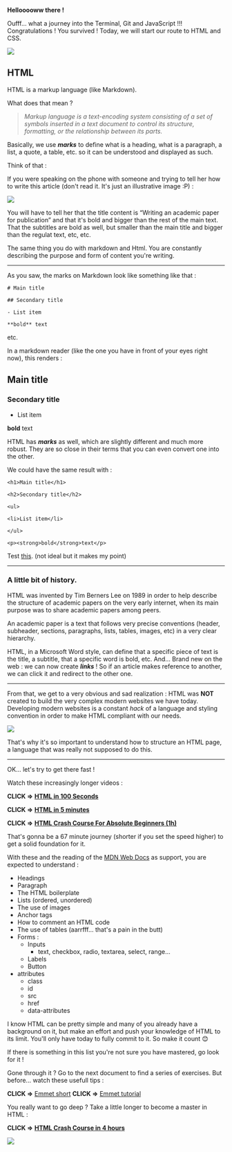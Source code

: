 **Hellooooww there !**

Oufff… what a journey into the Terminal, Git and JavaScript !!! Congratulations ! You survived ! Today, we will start our route to HTML and CSS.

![](https://media.giphy.com/media/HSLXbqRfb9ok0/giphy.gif)

## HTML

HTML is a markup language (like Markdown).

What does that mean ?

> _Markup language is a text-encoding system consisting of a set of symbols inserted in a text document to control its structure, formatting, or the relationship between its parts._

Basically, we use _**marks**_ to define what is a heading, what is a paragraph, a list, a quote, a table, etc. so it can be understood and displayed as such.

Think of that :

If you were speaking on the phone with someone and trying to tell her how to write this article (don't read it. It's just an illustrative image :P) :

![](https://i1.rgstatic.net/publication/272871756_Writing_an_academic_paper_for_publication/links/54f5e3fd0cf2ca5efefd4a4a/largepreview.png)

You will have to tell her that the title content is “Writing an academic paper for publication” and that it's bold and bigger than the rest of the main text. That the subtitles are bold as well, but smaller than the main title and bigger than the regulat text, etc, etc.

The same thing you do with markdown and Html. You are constantly describing the purpose and form of content you're writing.

---

As you saw, the marks on Markdown look like something like that :

`# Main title`

`## Secondary title`

`- List item`

`**bold** text`

etc.

In a markdown reader (like the one you have in front of your eyes right now), this renders :

## Main title

### Secondary title

- List item

**bold** text

HTML has _**marks**_ as well, which are slightly different and much more robust. They are so close in their terms that you can even convert one into the other.

We could have the same result with :

`<h1>Main title</h1>`

`<h2>Secondary title</h2>`

`<ul>`

`<li>List item</li>`

`</ul>`

`<p><strong>bold</strong>text</p>`

Test [this](https://markdowntohtml.com/). (not ideal but it makes my point)

---

### A little bit of history.

HTML was invented by Tim Berners Lee on 1989 in order to help describe the structure of academic papers on the very early internet, when its main purpose was to share academic papers among peers.

An academic paper is a text that follows very precise conventions (header, subheader, sections, paragraphs, lists, tables, images, etc) in a very clear hierarchy.

HTML, in a Microsoft Word style, can define that a specific piece of text is the title, a subtitle, that a specific word is bold, etc. And… Brand new on the web : we can now create _**links**_ ! So if an article makes reference to another, we can click it and redirect to the other one.

---

From that, we get to a very obvious and sad realization : HTML was **NOT** created to build the very complex modern websites we have today. Developing modern websites is a constant _hack_ of a language and styling convention in order to make HTML compliant with our needs.

![](https://media.giphy.com/media/tBC3xo1Dipw5V3rxbq/giphy.gif)

That's why it's so important to understand how to structure an HTML page, a language that was really not supposed to do this.

---

OK… let's try to get there fast !

Watch these increasingly longer videos :

**CLICK =>** [**HTML in 100 Seconds**](https://youtu.be/ok-plXXHlWw?si=6HmUWNexqHHXRHPk)

**CLICK =>** [**HTML in 5 minutes**](https://youtu.be/salY_Sm6mv4?si=29kleh5ZO3S2W_kT)

**CLICK =>** [**HTML Crash Course For Absolute Beginners (1h)**](https://youtu.be/UB1O30fR-EE?si=XkqcAJWRJ04f6QJ-)

That's gonna be a 67 minute journey (shorter if you set the speed higher) to get a solid foundation for it.

With these and the reading of the [MDN Web Docs](https://developer.mozilla.org/en-US/docs/Web/HTML) as support, you are expected to understand :

- Headings
- Paragraph
- The HTML boilerplate
- Lists (ordered, unordered)
- The use of images
- Anchor tags
- How to comment an HTML code
- The use of tables (aarrfff… that's a pain in the butt)
- Forms :
  - Inputs
    - text, checkbox, radio, textarea, select, range…
  - Labels
  - Button
- attributes
  - class
  - id
  - src
  - href
  - data-attributes

I know HTML can be pretty simple and many of you already have a background on it, but make an effort and push your knowledge of HTML to its limit. You'll only have today to fully commit to it. So make it count 😊

If there is something in this list you're not sure you have mastered, go look for it !

Gone through it ? Go to the next document to find a series of exercises. But before... watch these usefull tips :

**CLICK =>** [Emmet short](https://youtube.com/shorts/ZtyMdRzvi0w?si=WfWt8wgZAiXUj_UU)
**CLICK =>** [Emmet tutorial](https://www.youtube.com/watch?v=EhRPdUv1ZrA&ab_channel=KevinPowell)

You really want to go deep ? Take a little longer to become a master in HTML :

**CLICK =>** [**HTML Crash Course in 4 hours**](https://www.youtube.com/watch?v=kUMe1FH4CHE&t=46s&ab_channel=freeCodeCamp.org)

![](https://media.giphy.com/media/Zstpyu3I8jfxqJNw1w/giphy-downsized.gif)
